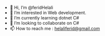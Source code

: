 - 👋 Hi, I’m @feridHelali
- 👀 I’m interested in Web development.
- 🌱 I’m currently learning dotnet C#
- 💞️ I’m looking to collaborate on C#
- 📫 How to reach me : helaliferid@gmail.com


